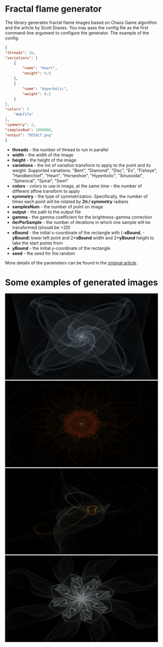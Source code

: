 # Fractal flame generator

The library generates fractal flame images based on Chaos Game algorithm and the article by Scott Draves. 
You may pass the config file as the first command-line argument to configure the generator. The example of the config:
```json
{
"threads": 16,
"variations": [
    {
        "name": "Heart",
        "weight": 0.8
    },
    {
        "name": "Hyperbolic",
        "weight": 0.2
    }
],
"colors": [
    "#ebf2fa"
],
"symmetry": 2,
"samplesNum": 1000000,
"output": "RESULT.png"
}
```
* **threads** - the number of thread to run in parallel
* **width** - the width of the image
* **height** - the height of the image
* **variations** - the list of variation transform to apply to the point and its weight. 
Supported variations: "Bent", "Diamond", "Disc", "Ex", "Fisheye", "Handkerchief", "Heart", "Horseshoe", "Hyperbolic", "Sinusoidal", "Spherical", "Spiral", "Swirl"
* **colors** - colors to use in image, at the same time - the number of different affine transform to apply
* **symmetry** - the type of symmetrization. Specifically, the number of times each point will be rotated by **2π / symmetry** radians
* **samplesNum** - the number of point on image
* **output** - the path to the output file
* **gamma** - the gamma coefficient for the brightness-gamma correction
* **iterPerSample** - the number of iterations in which one sample will be transformed (should be >20)
* **xBound** - the initial x-coordinate of the rectangle with (-**xBound**, -**yBound**) lower left point and 2\***xBound** width and 2\***yBound** height to take the start points from 
* **yBound** - the initial y-coordinate of the rectangle
* **seed** - the seed for the random

More details of the parameters can be found in the [original article](https://flam3.com/flame_draves.pdf).

# Some examples of generated images

<p align="center">
<img src="flame1.jpg">
<img src="flame2.jpg">
<img src="flame3.jpg">
<img src="flame4.jpg">
</p>

[//]: # (![flame 1]&#40;flame1.jpg&#41;)
[//]: # (![flame 2]&#40;flame2.jpg&#41;)
[//]: # (![flame 3]&#40;flame3.jpg&#41;)
[//]: # (![flame 4]&#40;flame4.jpg&#41;)
